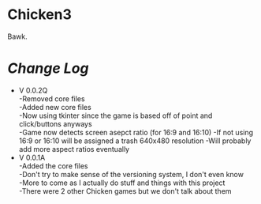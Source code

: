 # Chicken3
Bawk.

# _Change Log_
* V 0.0.2Q  
-Removed core files  
-Added new core files  
-Now using tkinter since the game is based off of point and click/buttons anyways  
-Game now detects screen asepct ratio (for 16:9 and 16:10)
-If not using 16:9 or 16:10 will be assigned a trash 640x480 resolution
-Will probably add more aspect ratios eventually
* V 0.0.1A  
-Added the core files  
-Don't try to make sense of the versioning system, I don't even know  
-More to come as I actually do stuff and things with this project  
-There were 2 other Chicken games but we don't talk about them  
